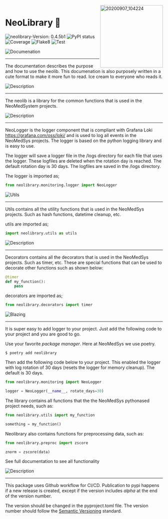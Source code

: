 

<img align="right" width="200" alt="20200907_104224" src="./images/neolibcone.png">

# NeoLibrary 🍦

![neolibrary-Version: 0.4.5b1](https://img.shields.io/badge/neolibrary-0.4.5b1-informational?style=flat-square)
![PyPI status](https://img.shields.io/pypi/status/ansicolortags.svg)
![Coverage](./badges/rt-coverageadge.svg)
![Flake8](./badges/rt-flake8adge.svg)
![Test](./badges/rt-testsadge.svg)

![Documenation](./images/documentation.png)

---

The documentation describes the purpose and how to use the neolib. This documenation is also purposely written in a cute format to make it more fun to read. Ice cream to everyone who reads it.


![Description](./images/description.png)

---

The neolib is a library for the common functions that is used in the NeoMedSystem projects.

![Description](./images/neologger.png)

---

NeoLogger is the logger component that is compliant with Grafana Loki https://grafana.com/oss/loki/ and is used to log all events in the NeoMedSys projects. The logger is based on the python logging library and is easy to use.

The logger will save a logger file in the /logs directory for each file that uses the logger. These logfiles are deleted when the rotation day is reached. The default rotation day is 30 days. The logfiles are saved in the /logs directory.

The logger is imported as;

```python
from neolibrary.monitoring.logger import NeoLogger
```

![Utils](./images/utils.png)

---

Utils contains all the utility functions that is used in the NeoMedSys projects. Such as hash functions, datetime cleanup, etc.

utils are imported as;

```python
import neolibrary.utils as utils
```

![Description](./images/decorators.png)

---

Decorators contains all the decorators that is used in the NeoMedSys projects. Such as timer, etc. These are special functions that can be used to decorate other functions such as shown below:

```python
@timer
def my_function():
    pass
```

decorators are imported as;

```python
from neolibrary.decorators import timer
```

![Blazing](./images/blazing.png)

---

It is super easy to add logger to your project. Just add the following code to your project and you are good to go.

Use your favorite *package manager*. Here at NeoMedSys we use poetry.
```shell
$ poetry add neolibrary
```

Then add the following code below to your project. This enabled the logger with log rotation of 30 days (resets the logger for memory cleanup). The default is 30 days.

```python
from neolibrary.monitoring import NeoLogger

logger = NeoLogger(__name__, rotate_days=30)
```


The library contains all functions that the the NeoMedSys pythonased project needs, such as:

```python
from neolibrary.utils import my_function

something = my_function()
```

Neolibrary also contains functions for preprocessing data, such as:

```python
from neolibrary.preproc import zscore

znorm = zscore(data)
```

See full documentation to see all functionality


![Description](./images/workflow.png)

---

This package uses Github workflow for CI/CD. Publication to pypi happens if a new release is created, except if the version includes *alpha* at the end of the version number. 

The version should be changed in the pyproject.toml file. The version number should follow the [Semantic Versioning](https://semver.org/) standard.
